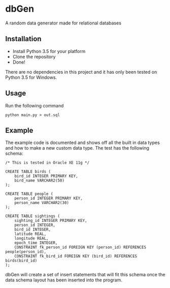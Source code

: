 # dbGen
A random data generator made for relational databases

Installation
---
- Install Python 3.5 for your platform
- Clone the repository
- Done!

There are no dependencies in this project  and it has only been tested on Python 3.5 for Windows.

Usage
---
Run the following command

	python main.py > out.sql

Example
---
The example code is documented and shows off all the built in data types and how to make a new custom data type. The
test has the following schema:

	/* This is tested in Oracle XE 11g */

	CREATE TABLE birds (
		bird_id INTEGER PRIMARY KEY,
		bird_name VARCHAR2(50)
    );
    
    CREATE TABLE people (
		person_id INTEGER PRIMARY KEY,
		person_name VARCHAR2(30)
    );
    
    CREATE TABLE sightings (
    	sighting_id INTEGER PRIMARY KEY,
    	person_id INTEGER,
		bird_id INTEGER,
		latitude REAL,
		longitude REAL,
		epoch_time INTEGER,
		CONSTRAINT fk_person_id FOREIGN KEY (person_id) REFERENCES people(person_id),
		CONSTRAINT fk_bird_id FOREIGN KEY (bird_id) REFERENCES birds(bird_id)
    );

dbGen will create a set of insert statements that will fit this schema once the data schema layout has been inserted
into the program.